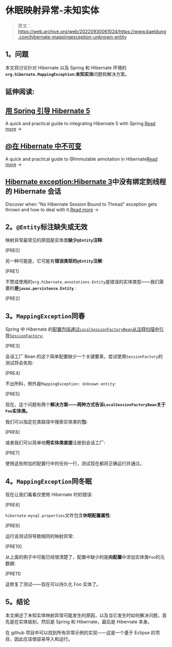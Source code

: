 # 休眠映射异常-未知实体

> 原文：<https://web.archive.org/web/20220930061024/https://www.baeldung.com/hibernate-mappingexception-unknown-entity>

## **1。问题**

本文将讨论针对 Hibernate 以及 Spring 和 Hibernate 环境的 **`org.hibernate.MappingException`:未知实体**问题和解决方案。

## 延伸阅读:

## [用 Spring 引导 Hibernate 5](/web/20221012100323/https://www.baeldung.com/hibernate-5-spring)

A quick and practical guide to integrating Hibernate 5 with Spring.[Read more](/web/20221012100323/https://www.baeldung.com/hibernate-5-spring) →

## [@在 Hibernate 中不可变](/web/20221012100323/https://www.baeldung.com/hibernate-immutable)

A quick and practical guide to @Immutable annotation in Hibernate[Read more](/web/20221012100323/https://www.baeldung.com/hibernate-immutable) →

## [Hibernate exception:Hibernate 3](/web/20221012100323/https://www.baeldung.com/no-hibernate-session-bound-to-thread-exception)中没有绑定到线程的 Hibernate 会话

Discover when "No Hibernate Session Bound to Thread" exception gets thrown and how to deal with it.[Read more](/web/20221012100323/https://www.baeldung.com/no-hibernate-session-bound-to-thread-exception) →

## **2。`@Entity`标注缺失或无效**

映射异常最常见的原因是实体类**缺少`@Entity`注释**:

[PRE0]

另一种可能是，它可能有**错误类型的`@Entity`注解**:

[PRE1]

不赞成使用的`org.hibernate.annotations.Entity`是错误的实体类型——我们需要的**是`javax.persistence.Entity`** :

[PRE2]

## **3。`MappingException`同春**

Spring 中 Hibernate 的[配置包括通过`LocalSessionFactoryBean`从注释扫描中引导`SessionFactory`:](/web/20221012100323/https://www.baeldung.com/hibernate-4-spring "Hibernate 4 with Spring")

[PRE3]

会话工厂 Bean 的这个简单配置缺少一个关键要素，尝试使用`SessionFactory`的测试将会失败:

[PRE4]

不出所料，例外是`MappingException: Unknown entity`:

[PRE5]

现在，这个问题有两个**解决方案——两种方式告诉`LocalSessionFactoryBean`关于`Foo`实体类。**

我们可以指定在类路径中搜索实体类的**包:**

[PRE6]

或者我们可以简单地**将实体类直接**注册到会话工厂:

[PRE7]

使用这些附加的配置行中的任何一行，测试现在都将正确运行并通过。

## **4。`MappingException`同冬眠**

现在让我们看看仅使用 Hibernate 时的错误:

[PRE8]

`hibernate-mysql.properties`文件包含**休眠配置属性**:

[PRE9]

运行该测试将导致相同的映射异常:

[PRE10]

从上面的例子中可能已经很清楚了，配置中缺少的是**向配置**中添加实体类`Foo`的元数据:

[PRE11]

这修复了测试——现在可以持久化 Foo 实体了。

## **5。结论**

本文阐述了未知实体映射异常可能发生的原因，以及当它发生时如何解决问题，首先是在实体级别，然后是 Spring 和 Hibernate，最后是 Hibernate 本身。

在 github 项目中可以找到所有异常示例的实现——这是一个基于 Eclipse 的项目，因此应该很容易导入和运行。